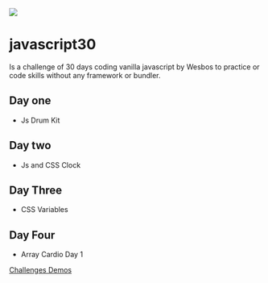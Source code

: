 
![](https://javascript30.com/images/JS3-social-share.png)

# javascript30

Is a challenge of 30 days coding vanilla javascript by Wesbos to practice or code skills without any framework or bundler.

## Day one

* Js Drum Kit

## Day two

* Js and CSS Clock

## Day Three

* CSS Variables

## Day Four

* Array Cardio Day 1

[Challenges Demos](https://luisf11.github.io/javascript30/)
